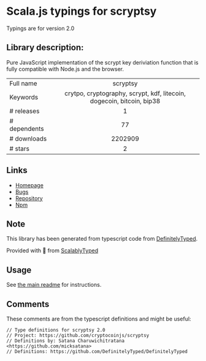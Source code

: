 
# Scala.js typings for scryptsy

Typings are for version 2.0

## Library description:
Pure JavaScript implementation of the scrypt key deriviation function that is fully compatible with Node.js and the browser.

|                    |                 |
| ------------------ | :-------------: |
| Full name          | scryptsy |
| Keywords           | crytpo, cryptography, scrypt, kdf, litecoin, dogecoin, bitcoin, bip38 |
| # releases         | 1 |
| # dependents       | 77 |
| # downloads        | 2202909 |
| # stars            | 2 |

## Links
- [Homepage](https://github.com/cryptocoinjs/scryptsy#readme)
- [Bugs](https://github.com/cryptocoinjs/scryptsy/issues)
- [Repository](https://github.com/cryptocoinjs/scryptsy)
- [Npm](https://www.npmjs.com/package/scryptsy)
    


## Note
This library has been generated from typescript code from [DefinitelyTyped](https://definitelytyped.org).

Provided with :purple_heart: from [ScalablyTyped](https://github.com/oyvindberg/ScalablyTyped)

## Usage
See [the main readme](../../readme.md) for instructions.

## Comments

These comments are from the typescript definitions and might be useful:
```
// Type definitions for scryptsy 2.0
// Project: https://github.com/cryptocoinjs/scryptsy
// Definitions by: Satana Charuwichitratana <https://github.com/micksatana>
// Definitions: https://github.com/DefinitelyTyped/DefinitelyTyped

```

